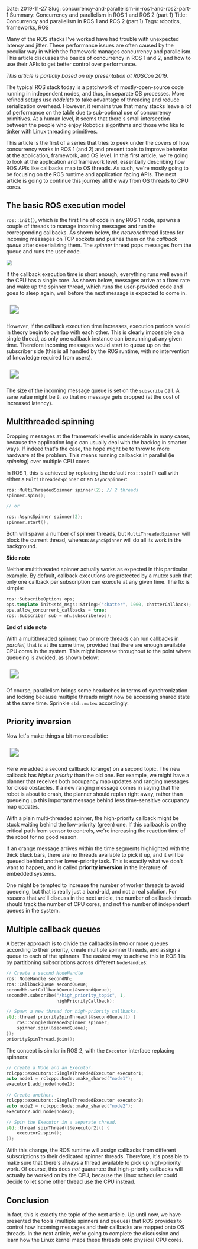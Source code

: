 Date: 2019-11-27
Slug: concurrency-and-parallelism-in-ros1-and-ros2-part-1
Summary: Concurrency and parallelism in ROS 1 and ROS 2 (part 1)
Title: Concurrency and parallelism in ROS 1 and ROS 2 (part 1)
Tags: robotics, frameworks, ROS

Many of the ROS stacks I've worked have had trouble with unexpected latency
and jitter. These performance issues are often caused by the peculiar way in
which the framework manages concurrency and parallelism. This article
discusses the basics of concurrency in ROS 1 and 2, and how to use their APIs
to get better control over performance.

*This article is partially based on my presentation at ROSCon 2019.*

The typical ROS stack today is a patchwork of mostly-open-source code running
in independent nodes, and thus, in separate OS processes. More refined setups
use *nodelets* to take advantage of threading and reduce serialization
overhead. However, it remains true that many stacks leave a lot of performance
on the table due to sub-optimal use of concurrency primitives. At a human
level, it seems that there's small intersection between the people who enjoy
Robotics algorithms and those who like to tinker with Linux threading
primitives.

This article is the first of a series that tries to peek under the covers of
how concurrency works in ROS 1 (and 2) and present tools to improve behavior
at the application, framework, and OS level. In this first article, we're
going to look at the application and framework level, essentially describing
how ROS APIs like callbacks map to OS threads. As such, we're mostly going to
be focusing on the ROS runtime and application facing APIs. The next article
is going to continue this journey all the way from OS threads to CPU cores.

## The basic ROS execution model

`ros::init()`, which is the first line of code in any ROS 1 node, spawns a
couple of threads to manage incoming messages and run the corresponding
callbacks. As shown below, the *network* thread listens for incoming messages
on TCP sockets and pushes them on the *callback queue* after deserializing
them. The *spinner* thread pops messages from the queue and runs the user
code.

<img src="{attach}callback_queue.svg"
     style="max-width: 80%; transform: scale(0.9);"
     class="img-center" />

If the callback execution time is short enough, everything runs well even if
the CPU has a single core. As shown below, messages arrive at a fixed rate and
wake up the spinner thread, which runs the user-provided code and goes to
sleep again, well before the next message is expected to come in.

<img src="{attach}1-single-node.svg"
     style="max-width: 80%; transform: scale(1.5); padding: 1em;"
     class="img-center" />

However, if the callback execution time increases, execution periods would in
theory begin to overlap with each other. This is clearly impossible on a
single thread, as only one callback instance can be running at any given time.
Therefore incoming messages would start to queue up on the subscriber side
(this is all handled by the ROS runtime, with no intervention of knowledge
required from users).

<img src="{attach}2-overlap.svg"
     style="max-width: 80%; transform: scale(1.5); padding: 1em;"
     class="img-center" />

The size of the incoming message queue is set on the `subscribe` call. A sane
value might be `0`, so that no message gets dropped (at the cost of increased
latency).

## Multithreaded spinning

Dropping messages at the framework level is undesiderable in many cases,
because the application logic can usually deal with the backlog in smarter
ways. If indeed that's the case, the hope might be to throw to more hardware
at the problem. This means running callbacks in parallel (ie *spinning*) over
multiple CPU cores.

In ROS 1, this is achieved by replacing the default `ros::spin()` call with
either a `MultiThreadedSpinner` or an `AsyncSpinner`:

```cpp
ros::MultiThreadedSpinner spinner(2); // 2 threads
spinner.spin();

// or

ros::AsyncSpinner spinner(2);
spinner.start();
```

Both will spawn a number of spinner threads, but `MultiThreadedSpinner` will
block the current thread, whereas `AsyncSpinner` will do all its work in the
background.

**Side note**

Neither multithreaded spinner actually works as expected in this particular
example. By default, callback executions are protected by a mutex such that
only one callback per subscription can execute at any given time. The fix is
simple:

```cpp
ros::SubscribeOptions ops;
ops.template init<std_msgs::String>("chatter", 1000, chatterCallback);
ops.allow_concurrent_callbacks = true;
ros::Subscriber sub = nh.subscribe(ops);
```

**End of side note**

With a multithreaded spinner, two or more threads can run callbacks in
*parallel*, that is at the same time, provided that there are enough available
CPU cores in the system. This might increase throughout to the point where
queueing is avoided, as shown below:

<img src="{attach}3-multithreaded.svg"
     style="max-width: 80%; transform: scale(1.5); padding: 1em;"
     class="img-center" />

Of course, parallelism brings some headaches in terms of synchronization and
locking because multiple threads might now be accessing shared state at the
same time. Sprinkle `std::mutex` accordingly.

## Priority inversion

Now let's make things a bit more realistic:

<img src="{attach}4-priority-inversion.svg"
     style="max-width: 80%; transform: scale(1.5); padding: 1em;"
     class="img-center" />

Here we added a second callback (orange) on a second topic. The new callback
has *higher priority* than the old one. For example, we might have a planner
that receives both occupancy map updates and ranging messages for close
obstacles. If a new ranging message comes in saying that the robot is about to
crash, the planner should replan right away, rather than queueing up this
important message behind less time-sensitive occupancy map updates.

With a plain multi-threaded spinner, the high-priority callback might be stuck
waiting behind the low-priority (green) one. If this callback is on the
critical path from sensor to controls, we're increasing the reaction time of
the robot for no good reason.

If an orange message arrives within the time segments highlighted with the
thick black bars, there are no threads available to pick it up, and it will be
queued behind another lower-priority task. This is exactly what we don't want
to happen, and is called **priority inversion** in the literature of embedded
systems.

One might be tempted to increase the number of worker threads to avoid
queueing, but that is really just a band-aid, and not a real solution. For
reasons that we'll discuss in the next article, the number of callback threads
should track the number of CPU cores, and not the number of independent queues
in the system.

## Multiple callback queues

A better approach is to divide the callbacks in two or more queues
according to their priority, create multiple spinner threads, and assign a
queue to each of the spinners. The easiest way to achieve this in ROS 1 is by
partitioning subscriptions across different `NodeHandle`s:

```cpp
// Create a second NodeHandle
ros::NodeHandle secondNh;
ros::CallbackQueue secondQueue;
secondNh.setCallbackQueue(&secondQueue);
secondNh.subscribe("/high_priority_topic", 1,
                   highPriorityCallback);
```

```cpp
// Spawn a new thread for high-priority callbacks.
std::thread prioritySpinThread([&secondQueue]() {
    ros::SingleThreadedSpinner spinner;
    spinner.spin(&secondQueue);
});
prioritySpinThread.join();
```

The concept is similar in ROS 2, with the `Executor` interface replacing
spinners:

```cpp
// Create a Node and an Executor.
rclcpp::executors::SingleThreadedExecutor executor1;
auto node1 = rclcpp::Node::make_shared("node1");
executor1.add_node(node1);

// Create another.
rclcpp::executors::SingleThreadedExecutor executor2;
auto node2 = rclcpp::Node::make_shared("node2");
executor2.add_node(node2);

// Spin the Executor in a separate thread.
std::thread spinThread([&executor2]() {
    executor2.spin();
});
```

With this change, the ROS runtime will assign callbacks from different
subscriptions to their dedicated spinner threads. Therefore, it's possible to
make sure that there's always a thread available to pick up high-priority
work. Of course, this does *not* guarantee that high-priority callbacks will
actually be worked on by the CPU, because the Linux scheduler could decide to
let some other thread use the CPU instead.

## Conclusion

In fact, this is exactly the topic of the next article. Up until now, we have
presented the tools (multiple spinners and queues) that ROS provides to
control how incoming messages and their callbacks are mapped onto OS threads.
In the next article, we're going to complete the discussion and learn how the
Linux kernel maps these threads onto physical CPU cores.